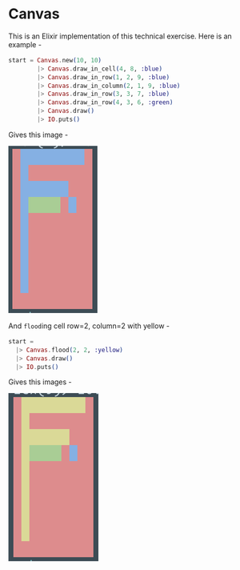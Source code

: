 # Canvas

This is an Elixir implementation of this technical exercise. Here is an example -

```elixir
start = Canvas.new(10, 10)
        |> Canvas.draw_in_cell(4, 8, :blue)
        |> Canvas.draw_in_row(1, 2, 9, :blue)
        |> Canvas.draw_in_column(2, 1, 9, :blue)
        |> Canvas.draw_in_row(3, 3, 7, :blue)
        |> Canvas.draw_in_row(4, 3, 6, :green)
        |> Canvas.draw()
        |> IO.puts()
```

Gives this image -

![Before](before-example.png)

And `flood`ing cell row=2, column=2 with yellow -
```elixir
start =
  |> Canvas.flood(2, 2, :yellow)
  |> Canvas.draw()
  |> IO.puts()
```

Gives this images -

![After](after-example.png)
